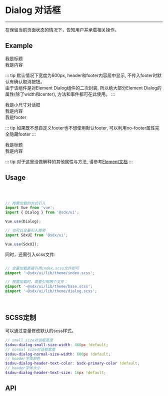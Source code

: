 # Dialog 对话框
---
在保留当前页面状态的情况下，告知用户并承载相关操作。

## Example

<Common-BasicUsage>
<ui-dialog-general></ui-dialog-general>
  <highlight-code slot="codeText" lang="vue">
    <sdxu-dialog :visible.sync="dialogVisible">
        <div slot="title">
            我是标题
        </div>
        <div>我是内容</div>
    </sdxu-dialog>
  </highlight-code>
</Common-BasicUsage>

::: tip 
默认情况下宽度为600px, header和footer内容居中显示, 不传入footer时默认有确认取消按钮。<br>
由于该组件是对Element Dialog组件的二次封装, 所以绝大部分Element Dialog的属性(除了width和center), 方法和事件都可在此使用。
:::

<Common-BasicUsage>
<ui-dialog-small></ui-dialog-small>
  <highlight-code slot="codeText" lang="vue">
        <sdxu-dialog
            :visible.sync="dialogVisible"
            size='small'
        >
            <div slot="title">
                我是小尺寸对话框
            </div>
            <div>我是内容</div>
            <div slot="footer">
                我是footer
            </div>
        </sdxu-dialog>
  </highlight-code>
</Common-BasicUsage>

::: tip 
如果既不想自定义footer也不想使用默认footer, 可以利用no-footer属性完全隐藏footer
:::

<Common-BasicUsage>
<ui-dialog-event></ui-dialog-event>
  <highlight-code slot="codeText" lang="vue">
        <sdxu-dialog
            :visible.sync="dialogVisible"
            @confirm="confirmClicked"
            @cancel="cancelClicked"
        >
            <div slot="title">
                我是标题
            </div>
            <div>我是内容</div>
        </sdxu-dialog>
  </highlight-code>
</Common-BasicUsage>

::: tip 
对于这里没做解释的其他属性与方法, 请参考[Element文档](https://element.eleme.cn/#/zh-CN/component/dialog)
:::

## Usage

<br>

```js

// 按需加载的方式引入
import Vue from 'vue';
import { Dialog } from '@sdx/ui';

Vue.use(Dialog);

// 也可以全量引入使用
import SdxUI from '@sdx/ui';

Vue.use(SdxUI);
```

同时，还需引入scss文件:

```scss

// 全量加载直接引用index.scss文件即可
@import '~@sdx/ui/lib/theme/index.scss';

// 按需加载时，需要引用两个文件：
@import '~@sdx/ui/lib/theme/base.scss';
@import '~@sdx/ui/lib/theme/dialog.scss';

```
<br>

## SCSS定制

可以通过变量修改默认的scss样式。

```scss
// small size对话框宽度
$sdxu-dialog-small-size-width: 460px !default;
// normal size对话框宽度
$sdxu-dialog-normal-size-width: 600px !default;
// header字体颜色
$sdxu-dialog-header-text-color: $sdx-primary-color !default;
// header字体大小
$sdxu-dialog-header-text-size: 16px !default;
```

## API

<ui-dialog-api slot="api" />
